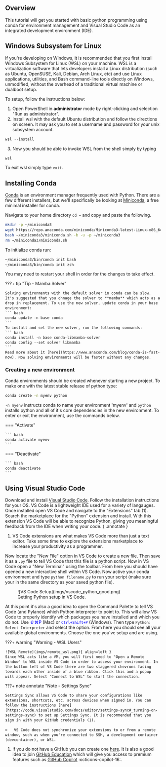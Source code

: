 ## Overview

This tutorial will get you started with basic python programming using conda for environment management and Visual Studio Code as an integrated development environment (IDE).

## Windows Subsystem for Linux

If you're developing on Windows, it is recommended that you first install Windows Subsystem for Linux (WSL) on your machine. WSL is a virtualization software that lets developers install a Linux distribution (such as Ubuntu, OpenSUSE, Kali, Debian, Arch Linux, etc) and use Linux applications, utilities, and Bash command-line tools directly on Windows, unmodified, without the overhead of a traditional virtual machine or dualboot setup.

To setup, follow the instructions below:

1. Open PowerShell in **administrator** mode by right-clicking and selection "Run as administrator".
2. Install wsl with the default Ubuntu distribution and follow the directions on screen. It may ask you to set a username and password for your unix subsystem account.
``` powershell
wsl --install
```
3. Now you should be able to invoke WSL from the shell simply by typing
``` powershell
wsl
```

To exit wsl simply type `exit`.

## Installing Conda

[Conda](https://conda.io/projects/conda/en/latest/index.html) is an environment manager frequently used with Python. There are a few different installers, but we'll specifically be looking at [Miniconda](https://docs.anaconda.com/miniconda/), a free minimal installer for conda.

Navigate to your home directory `cd ~` and copy and paste the following.

``` bash
mkdir -p ~/miniconda3
wget https://repo.anaconda.com/miniconda/Miniconda3-latest-Linux-x86_64.sh -O ~/miniconda3/miniconda.sh
bash ~/miniconda3/miniconda.sh -b -u -p ~/miniconda3
rm ~/miniconda3/miniconda.sh
```

To initialize conda run:

``` bash
~/miniconda3/bin/conda init bash
~/miniconda3/bin/conda init zsh
```

You may need to restart your shell in order for the changes to take effect.

???+ tip "Tip - Mamba Solver"

    Solving environments with the default solver in conda can be slow. It's suggested that you chnage the solver to **mamba** which acts as a drop in replacement. To use the new solver, update conda in your base environment:
    ``` bash
    conda update -n base conda
    ```
    To install and set the new solver, run the following commands:
    ``` bash
    conda install -n base conda-libmamba-solver
    conda config --set solver libmamba
    ```
    Read more about it [here](https://www.anaconda.com/blog/conda-is-fast-now). Now solving environments will be faster without any changes.

### Creating a new environment

Conda environments should be created whenever starting a new project. To make one with the latest stable release of python type:

``` bash
conda create -n myenv python
```
`-n myenv` instructs conda to name your environment 'myenv' and `python` installs python and all of it's core dependencies in the new environment. To enter or exit the environment, use the commands below.

=== "Activate"
    
    ``` bash
    conda activate myenv
    ```

=== "Deactivate"

    ``` bash
    conda deactivate
    ```

## Using Visual Studio Code

Download and install [Visual Studio Code](https://code.visualstudio.com/"). Follow the installation instructions for your OS. VS Code is a lightweight IDE used for a variety of langauges. Once installed open VS Code and navigate to the "Extensions" tab (1). Search the marketplace for the "Python" extension and install. With this extension VS Code will be able to recognize Python, giving you meaningful feedback from the IDE when writing your code.
{ .annotate }

1.  VS Code extensions are what makes VS Code more than just a text editor. Take some time to explore the extensions
    marketplace to increase your productivity as a programmer.

Now locate the "New File" option in VS Code to create a new file. Then save it as a `.py` file to tell VS Code that this file is a python script. Now in VS Code open a "New Terminal" using the toolbar. From here you should have opened a new interactive shell within VS Code. Now active your conda environment and type `python filename.py` to run your script (make sure your in the same directory as your saved python file).

<figure markdown="span">
  ![VS Code Setup](imgs/vscode_python_good.png)
  <figcaption>Getting Python setup in VS Code.</figcaption>
</figure>

At this point it's also a good idea to open the Command Palette to tell VS Code (and Pylance) which Python interpreter to point to. This will allow VS Code to properly identify which packages you have installed and which you do not. Use <span style="color:blue">&#8679;&#8984;P</span> (Mac) or <span style="color:blue">`Ctrl+Shift+P`</span> (Windows). Then type `Python: Select Interpreter` and select the option. From here you should see all your available global environments. Choose the one you've setup and are using.

???+ warning "Warning - WSL Users"

    ![WSL Remote](imgs/remote_wsl.png){ align=left }
    Since WSL acts like a VM, you will first need to "Open a Remote Window" to WSL inside VS Code in order to access your environment. In the bottom left of VS Code there are two staggered chevrons facing towards each other inside of a blue ribbon. Click this and a popup will appear. Select "Connect to WSL" to start the connection.

???+ note annotate "Note - Settings Sync"

    Settings Sync allows VS Code to share your configurations like extensions, shortcuts, etc. across devices when signed in. You can follow the instructions [here](https://code.visualstudio.com/docs/editor/settings-sync#_turning-on-settings-sync) to set up Settings Sync. It is recommended that you sign in with your GitHub credentials (1).

    >   VS Code does not synchronize your extensions to or from a remote window, such as when you're connected to SSH, a development container (devcontainer), or WSL.

1.  If you do not have a GitHub you can create one [here](https://github.com/). It is also a good idea to join [GitHub Education](https://github.com/education/students) which will give you access to premium features such as [GitHub Copilot](https://github.com/features/copilot) :octicons-copilot-16:.
